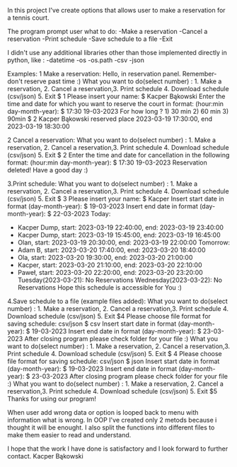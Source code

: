 In this project I've create options that allows user to make a reservation for a tennis court.

The program prompt user what to do:
-Make a reservation
-Cancel a reservation
-Print schedule
-Save schedule to a file
-Exit

I didn't use any additional libraries other than those implemented directly in python, like :
-datetime
-os
-os.path
-csv
-json

Examples:
1 Make a reservation:
Hello, in reservation panel. Remember- don't reserve past time :)
What you want to do(select number) : 1. Make a reservation, 2. Cancel a reservation,3. Print schedule 4. Download schedule (csv/json)  5. Exit
$ 1
Please insert your name:
$ Kacper Bąkowski
Enter the time and date for which you want to reserve the court in format: (hour:min day-month-year): 
$ 17:30 19-03-2023
For how long ? 1) 30 min 2) 60 min 3) 90min
$ 2
Kacper Bąkowski reserved place 2023-03-19 17:30:00, end 2023-03-19 18:30:00



2 Cancel a reservation:
What you want to do(select number) : 1. Make a reservation, 2. Cancel a reservation,3. Print schedule 4. Download schedule (csv/json)  5. Exit
$ 2
Enter the time and date for cancellation in the following format: (hour:min day-month-year):
$ 17:30 19-03-2023
Reservation deleted!
Have a good day :)


3.Print schedule:
What you want to do(select number) : 1. Make a reservation, 2. Cancel a reservation,3. Print schedule 4. Download schedule (csv/json)  5. Exit
$ 3
Please insert your name: 
$ Kacper
Insert start date in format (day-month-year): 
$ 19-03-2023
Insert end date in format (day-month-year): 
$ 22-03-2023
Today:
* Kacper Dump, start: 2023-03-19 22:40:00, end: 2023-03-19 23:40:00
* Kacper Dump, start: 2023-03-19 15:45:00, end: 2023-03-19 16:45:00
* Olan, start: 2023-03-19 20:30:00, end: 2023-03-19 22:00:00
Tomorrow:
* Adam B, start: 2023-03-20 17:40:00, end: 2023-03-20 18:40:00
* Ola, start: 2023-03-20 19:30:00, end: 2023-03-20 21:00:00
* Kacper, start: 2023-03-20 21:10:00, end: 2023-03-20 22:10:00
* Paweł, start: 2023-03-20 22:20:00, end: 2023-03-20 23:20:00
Tuesday(2023-03-21):
No Reservations
Wednesday(2023-03-22):
No Reservations
Hope this schedule is accessible for You :)



4.Save schedule to a file (example files added):
What you want to do(select number) : 1. Make a reservation, 2. Cancel a reservation,3. Print schedule 4. Download schedule (csv/json)  5. Exit
$4
Please choose file format for saving schedule: csv/json
$ csv
Insert start date in format (day-month-year): 
$ 19-03-2023
Insert end date in format (day-month-year): 
$ 23-03-2023
After closing program please check folder for your file :)
What you want to do(select number) : 1. Make a reservation, 2. Cancel a reservation,3. Print schedule 4. Download schedule (csv/json)  5. Exit
$ 4
Please choose file format for saving schedule: csv/json
$ json
Insert start date in format (day-month-year): 
$ 19-03-2023
Insert end date in format (day-month-year): 
$ 23-03-2023
After closing program please check folder for your file :)
What you want to do(select number) : 1. Make a reservation, 2. Cancel a reservation,3. Print schedule 4. Download schedule (csv/json)  5. Exit
$5
Thanks for using our program!


When user add wrong data or option is looped back to menu with information what is wrong.
In OOP I've created only 2 metods because i thought it will be enought.
I also split the functions into different files to make them easier to read and understand.

I hope that the work I have done is satisfactory and I look forward to further contact.
Kacper Bąkowski







